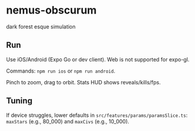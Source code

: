 # nemus-obscurum

dark forest esque simulation

## Run

Use iOS/Android (Expo Go or dev client). Web is not supported for expo-gl.

Commands: `npm run ios` or `npm run android`.

Pinch to zoom, drag to orbit. Stats HUD shows reveals/kills/fps.

## Tuning

If device struggles, lower defaults in `src/features/params/paramsSlice.ts`:
`maxStars` (e.g., 80_000) and `maxCivs` (e.g., 10_000).
